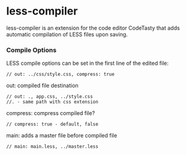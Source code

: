 # less-compiler

less-compiler is an extension for the code editor CodeTasty that adds automatic compilation of LESS files upon saving.


### Compile Options

LESS compile options can be set in the first line of the edited file:

    // out: ../css/style.css, compress: true

out: compiled file destination

    // out: ., app.css, ../style.css
    //. - same path with css extension
	
compress: compress compiled file?

    // compress: true - default, false

main: adds a master file before compiled file

    // main: main.less, ../master.less
